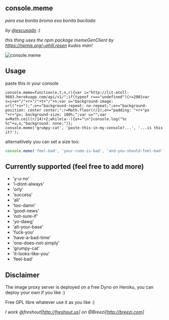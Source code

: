 ## console.meme
*para esa bonita broma esa bonita bacilada*

*by [@escusado](https://twitter.com/escusado) :)*

*this thing uses the npm package memeGenClient by https://npmjs.org/~phill.rosen kudos man!*

![console.meme](http://i.imgur.com/0fh8eZk.png)

## Usage
paste this in your console
```
console.meme=function(e,t,n,r){var i="http://lit-atoll-9603.herokuapp.com/api/v1/";if(typeof r==="undefined"){r=200}var s=i+e+"/"+r+"/"+t+"/"+n;var o="background-image: url("+s+");";o+="background-repeat: no-repeat;";o+="background-position: center center;";r=Math.floor(r/2);o+="padding: "+r+"px "+r+"px; background-size: 100%;";var u="";var a=Math.ceil(r/14)+2;while(a--){u+="\n"}console.log("%c %c"+u,o,"background: none;")};
console.meme('grumpy-cat', 'paste-this-in-my-console?...', '...is this it?');
```

alternatilvely you can set a size too:
``` javascript
console.meme('feel-bad', 'your-code-is-bad', 'and-you-should-feel-bad', 300);
```

## Currently supported (feel free to add more)
* 'y-u-no'
* 'i-dont-always'
* 'orly'
* 'success'
* 'all'
* 'too-damn'
* 'good-news'
* 'not-sure-if'
* 'yo-dawg'
* 'all-your-base'
* 'fuck-you'
* 'have-a-bad-time'
* 'one-does-not-simply'
* 'grumpy-cat'
* 'it-looks-like-you'
* 'feel-bad'

## Disclaimer
The image proxy server is deployed on a free Dyno on Heroku, you can deploy your own if you like :)

Free GPL libre whatever use it as you like :)

*I work @freshout[http://freshout.us] on @Breezi[http://breezi.com]*